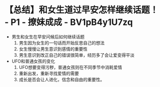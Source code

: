 # 【总结】和女生道过早安怎样继续话题！ - P1 - 撩妹成成 - BV1pB4y1U7zq

-   男生和女生在早安问候后如何继续话题
    1.  男生因为女生的一句话而开始反思自己的想法
    2.  女生慢慢让男生意识到感情的重要性
    3.  男生意识到改正自己的错误很简单，经历多了会让爱变得平淡
-   UFO和普通女孩的变化
    1.  UFO想要变得污秽，普通女孩则在不同季节中消耗爱情
    2.  重新出发，重新寻找爱情的需要
    3.  成长是否会让人进化，信念和自由的重要性。